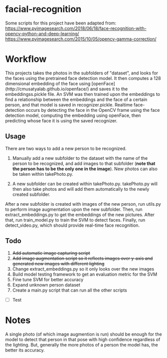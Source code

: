 # facial-recognition
Some scripts for this project have been adapted from:
https://www.pyimagesearch.com/2018/06/18/face-recognition-with-opencv-python-and-deep-learning/
https://www.pyimagesearch.com/2015/10/05/opencv-gamma-correction/
<h1> Workflow </h1> 
This projects takes the photos in the subfolders of "dataset", and looks for the faces using the pretrained face detection model. It then computes a 128 dimensional embedding of the face using [openFace](http://cmusatyalab.github.io/openface/)
and saves it to the embeddingss.pickle file. An SVM was then trained upon the embeddings to find a relationship between the embeddings and the face of a certain person, and that model is saved in recognizer.pickle. Realtime face-detection occurs
by detecting the face in the OpenCV frame using the face detection model, computing the embedding using openFace, then predicting whose face it is using the saved recognizer. 

## Usage
There are two ways to add a new person to be recognized.
1. Manually add a new subfolder to the dataset with the name of the person to be recognized, and add images to that subfolder (**note that the person has to be the only one in the image**). New photos can also be taken within takePhoto.py.

2. A new subfolder can be created within takePhoto.py. takePhoto.py will then also take photos and will add them automatically to the newly created subfolder. 

After a new subfolder is created with images of the new person, run utils.py to perform image augmentation upon the new subfolder. Then, run extract_embeddings.py to get the embeddings of the new pictures. After that, run train_model.py to train the SVM to detect faces. Finally, run detect_video.py, which should provide real-time face recognition. 

## Todo
 1. ~~Add automatic image capturing script~~ <br>
 2. ~~Add image augmentation script so it reflects images over y-axis and generated new images with different lighting~~<br>
 3. Change extract_embeddings.py so it only looks over the new images <br>
 4. Build model testing framework to get an evaluation metric for the SVM <br>
 5. Fine tune SVM for better accuracy <br>
 6. Expand unknown person dataset <br>
 7. Create a main.py script that can run all the other scripts
 - [ ] Test
 
 <h1> Notes </h1>
A single photo (of which image augmention is run) should be enough for the model to detect that person in that pose with high confidence regardless of the lighting. But, generally the more photos of a person the model has, the better its accuracy. 
 
    
